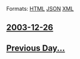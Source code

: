 
Formats: [HTML](2003/12/26/index.html)  [JSON](2003/12/26/index.json)  [XML](2003/12/26/index.xml)  

## [2003-12-26](/news/2003/12/26/index.md)

## [Previous Day...](/news/2003/12/25/index.md)


